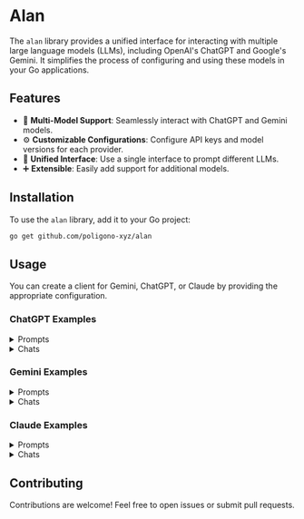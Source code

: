 # Alan

The `alan` library provides a unified interface for interacting with multiple large language models (LLMs), including OpenAI's ChatGPT and Google's Gemini. It simplifies the process of configuring and using these models in your Go applications.

## Features

- 🔄 **Multi-Model Support**: Seamlessly interact with ChatGPT and Gemini models.
- ⚙️ **Customizable Configurations**: Configure API keys and model versions for each provider.
- 🔗 **Unified Interface**: Use a single interface to prompt different LLMs.
- ➕ **Extensible**: Easily add support for additional models.

## Installation

To use the `alan` library, add it to your Go project:

```bash
go get github.com/poligono-xyz/alan
```

## Usage

You can create a client for Gemini, ChatGPT, or Claude by providing the appropriate configuration.

### ChatGPT Examples

<details>
<summary>Prompts</summary>

```go
import (
  "fmt"

  "github.com/poligono-xyz/alan"
  clientOption "github.com/poligono-xyz/alan/option/client"
)

func main() {
  client, err := alan.NewClient(
    clientOption.WithProvider(alan.ChatGPTProvider),
    clientOption.WithModel(alan.ChatModelGPT4oMini),
    clientOption.WithAPIKey("YOUR_API_KEY"), // Replace with your OpenAI API key
  )
  if err != nil {
    panic(err)
  }

  result, err := client.Prompt("What's the weather in the Dominican Republic?")
  if err != nil {
    panic(err)
  }

  fmt.Println(result)
}
```

</details>

<details>
<summary>Chats</summary>

```go
import (
  "github.com/poligono-xyz/alan"
  chatOption "github.com/poligono-xyz/alan/option/chat"
  clientOption "github.com/poligono-xyz/alan/option/client"
)

func main() {
  client, err := alan.NewClient(
    clientOption.WithProvider(alan.ChatGPTProvider),
    clientOption.WithModel(alan.ChatModelGPT4),
    clientOption.WithAPIKey("YOUR_API_KEY"),
  )

  if err != nil {
    panic(err)
  }

  model := client.GetModel()
  println("Model: ", model)

  provider := client.GetProvider()
  println("Provider: ", provider)

  chat, err := client.NewChat(chatOption.WithTemperature(0.5))
  if err != nil {
    panic(err)
  }

  result, err := chat.Prompt("What's the weather in the Dominican Republic?")
  if err != nil {
    panic(err)
  }
  println(result)

  result, err = chat.Prompt("What's the weather in the Japan?")
  if err != nil {
    panic(err)
  }
  println(result)
}
```

</details>

### Gemini Examples

<details>
<summary>Prompts</summary>

```go
import (
  "fmt"

  "github.com/poligono-xyz/alan"
  clientOption "github.com/poligono-xyz/alan/option/client"
)

func main() {
  client, err := alan.NewClient(
    clientOption.WithProvider(alan.GeminiProvider),
    clientOption.WithModel(alan.Gemini15Flash),
    clientOption.WithAPIKey("YOUR_API_KEY"), // Replace with your Gemini API key
  )
  if err != nil {
    panic(err)
  }

  result, err := client.Prompt("What's the weather in the Dominican Republic?")
  if err != nil {
    panic(err)
  }

  fmt.Println(result)
}
```

</details>

<details>
<summary>Chats</summary>

```go
import (
  "github.com/poligono-xyz/alan"
  chatOption "github.com/poligono-xyz/alan/option/chat"
  clientOption "github.com/poligono-xyz/alan/option/client"
)

func main() {
  client, err := alan.NewClient(
    clientOption.WithProvider(alan.GeminiProvider),
    clientOption.WithModel(alan.Gemini15Flash),
    clientOption.WithAPIKey("YOUR_API_KEY"),
  )

  if err != nil {
    panic(err)
  }

  model := client.GetModel()
  println("Model: ", model)

  provider := client.GetProvider()
  println("Provider: ", provider)

  chat, err := client.NewChat(chatOption.WithTemperature(0.5))
  if err != nil {
    panic(err)
  }

  result, err := chat.Prompt("What's the weather in the Dominican Republic?")
  if err != nil {
    panic(err)
  }
  println(result)

  result, err = chat.Prompt("What's the weather in the Japan?")
  if err != nil {
    panic(err)
  }
  println(result)
}

```

</details>

### Claude Examples

<details>
<summary>Prompts</summary>

```go
import (
  "fmt"

  "github.com/poligono-xyz/alan"
  clientOption "github.com/poligono-xyz/alan/option/client"
)

func main() {
  client, err := alan.NewClient(
    clientOption.WithProvider(alan.ClaudeProvider),
    clientOption.WithModel(alan.ModelClaude3_7SonnetLatest),
    clientOption.WithAPIKey("YOUR_API_KEY"), // Replace with your Anthropic API key
  )
  if err != nil {
    panic(err)
  }

  result, err := client.Prompt("What's the weather in the Dominican Republic?")
  if err != nil {
    panic(err)
  }

  fmt.Println(result)
}

```

</details>

<details>
<summary>Chats</summary>

```go
import (
  "github.com/poligono-xyz/alan"
  chatOption "github.com/poligono-xyz/alan/option/chat"
  clientOption "github.com/poligono-xyz/alan/option/client"
)

func main() {
  client, err := alan.NewClient(
    clientOption.WithProvider(alan.ClaudeProvider),
    clientOption.WithModel(alan.ModelClaude3_7SonnetLatest),
    clientOption.WithAPIKey("YOUR_API_KEY"),
  )

  if err != nil {
    panic(err)
  }

  model := client.GetModel()
  println("Model: ", model)

  provider := client.GetProvider()
  println("Provider: ", provider)

  chat, err := client.NewChat(chatOption.WithTemperature(0.5))
  if err != nil {
    panic(err)
  }

  result, err := chat.Prompt("What's the weather in the Dominican Republic?")
  if err != nil {
    panic(err)
  }
  println(result)

  result, err = chat.Prompt("What's the weather in the Japan?")
  if err != nil {
    panic(err)
  }
  println(result)
}
```

</details>

## Contributing

Contributions are welcome! Feel free to open issues or submit pull requests.
